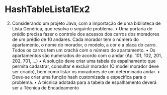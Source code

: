 # HashTableLista1Ex2

2. Considerando um projeto Java, com a importação de uma biblioteca de Lista Genérica, que resolva
o seguinte problema.
• Uma portaria de prédio precisa fazer o controle dos acessos dos carros dos moradores de um
prédio de 10 andares. Cada morador tem o número do apartamento, o nome do morador, o
modelo, a cor e a placa do carro. Todos os carros tem um crachá com o número do
apartamento.
• Os apartamentos são numerados de acordo com o andar (Ap. 101, 102, 201, 202, 701, ...)
• A solução deve criar uma tabela de espalhamento que permita cadastrar, consultar e excluir
morador (O model morador deve ser criado), bem como listar os moradores de um
determinado andar.
• Deve-se criar uma função hash customizada e específica para o problema.
• A técnica adotada para a tabela de espalhamento deverá ser a Técnica de Encadeamento
